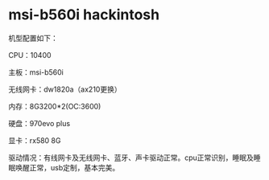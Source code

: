 # msi-b560i hackintosh

机型配置如下：

CPU：10400

主板：msi-b560i

无线网卡：dw1820a（ax210更换）

内存：8G3200*2(OC:3600)

硬盘：970evo plus

显卡：rx580 8G

驱动情况：有线网卡及无线网卡、蓝牙、声卡驱动正常。cpu正常识别，睡眠及睡眠唤醒正常，usb定制，基本完美。
